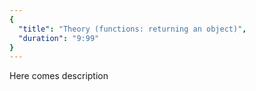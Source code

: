```yaml
---
{
  "title": "Theory (functions: returning an object)",
  "duration": "9:99"
}
---
```


Here comes description
